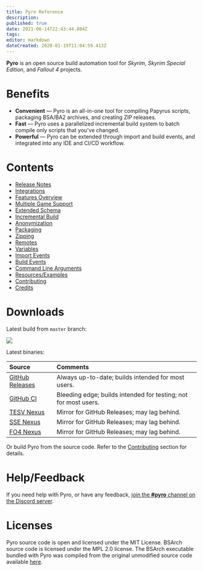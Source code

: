 ```yaml
---
title: Pyro Reference
description: 
published: true
date: 2021-06-14T22:43:44.884Z
tags: 
editor: markdown
dateCreated: 2020-01-19T11:04:59.413Z
---
```


**Pyro** is an open source build automation tool for *Skyrim*, *Skyrim Special Edition*, and *Fallout 4* projects.


# Benefits

- **Convenient** &mdash; Pyro is an all-in-one tool for compiling Papyrus scripts, packaging BSA/BA2 archives, and creating ZIP releases.
- **Fast** &mdash; Pyro uses a parallelized incremental build system to batch compile only scripts that you've changed.
- **Powerful** &mdash; Pyro can be extended through import and build events, and integrated into any IDE and CI/CD workflow.


# Contents

- [Release Notes](/pyro/release-notes)
- [Integrations](/pyro/integrations)
- [Features Overview](/pyro/features)
- [Multiple Game Support](/pyro/multiple-game-support)
- [Extended Schema](/pyro/extended-schema)
- [Incremental Build](/pyro/incremental-build)
- [Anonymization](/pyro/anonymization)
- [Packaging](/pyro/packaging)
- [Zipping](/pyro/zipping)
- [Remotes](/pyro/remotes)
- [Variables](/pyro/variables)
- [Import Events](/pyro/import-events)
- [Build Events](/pyro/build-events)
- [Command Line Arguments](/pyro/cli)
- [Resources/Examples](/pyro/resources)
- [Contributing](/pyro/contributing)
- [Credits](/pyro/credits)


# Downloads

Latest build from `master` branch:

[![](https://github.com/fireundubh/pyro/workflows/GitHub%20CI/badge.svg)](https://github.com/fireundubh/pyro/actions)

Latest binaries:

Source | Comments
:--- | :---
[GitHub Releases](https://github.com/fireundubh/pyro/releases) | Always up-to-date; builds intended for most users.
[GitHub CI](https://github.com/fireundubh/pyro/actions) | Bleeding edge; builds intended for testing; not for most users.
[TESV Nexus](https://www.nexusmods.com/skyrim/mods/108100) | Mirror for GitHub Releases; may lag behind.
[SSE Nexus](https://www.nexusmods.com/skyrimspecialedition/mods/35860) | Mirror for GitHub Releases; may lag behind.
[FO4 Nexus](https://www.nexusmods.com/fallout4/mods/52631) | Mirror for GitHub Releases; may lag behind.

Or build Pyro from the source code. Refer to the [Contributing](/pyro/contributing) section for details.


# Help/Feedback

If you need help with Pyro, or have any feedback, [join the **#pyro** channel on the Discord server](https://discord.fireundubh.com).


# Licenses

Pyro source code is open and licensed under the MIT License. BSArch source code is licensed under the MPL 2.0 license. The BSArch executable bundled with Pyro was compiled from the original unmodified source code available [here](https://github.com/ElminsterAU/xEdit/tree/master/Tools/BSArchive).

